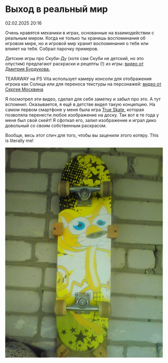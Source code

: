 # Выход в реальный мир

<div class="article-publication-date">
    <time datetime="2025-02-02 20:16">02.02.2025 20:16</time>
</div>

Очень нравятся механики в играх, основанные на взаимодействии с реальным миром. Когда не только ты хранишь воспоминания об игровом мире, но и игровой мир хранит воспоминания о тебе или влияет на тебя. Собрал парочку примеров.

Детские игры про Скуби-Ду (хотя сам Скуби не детский, но это опустим) предлагают раскраски и рецепты (!) из игры: [видео от Дмитрия Бурдукова.](https://youtu.be/-evyvUDrZOE?si=4RCYyIYgBkhF6wR7)

TEARAWAY на PS Vita использует камеру консоли для отображения игрока как Солнца или для переноса текстуры на персонажей: [видео от Сергея Москвина](https://youtu.be/92KAFKiJlYc?si=jKv0U77yFTdVQcF9&t=150.)

Я посмотрел эти видео, сделал для себя заметку и забыл про это. А тут вспомнил. Оказывается, я ещё в детстве видел такую концепцию. На самом первом смартфоне у меня была игра [True Skate](https://play.google.com/store/apps/details?id=com.trueaxis.trueskate&hl=ru), которая позволяла перенести любое изображение на доску. Так вот в те года у меня был свой скейт! Я сфоткал его, залил изображение и играл дико довольный со своим собственным раскрасом.

Вообще, весь этот спич для того, чтобы вы заценили этого котяру. This is literally me!

![](./images/my-skate.png)